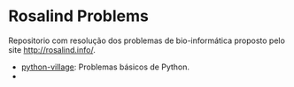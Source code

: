 # Rosalind Problems

Repositorio com resolução dos problemas de bio-informática proposto pelo site http://rosalind.info/.

* <a href='https://github.com/cotozelo/rosalind_problems/blob/main/notebooks/python_village.ipynb'>python-village</a>: Problemas básicos de Python. 
* 
